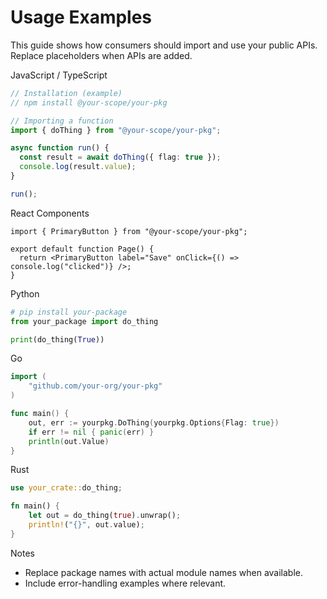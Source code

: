 # Usage Examples

This guide shows how consumers should import and use your public APIs. Replace placeholders when APIs are added.

JavaScript / TypeScript
```ts
// Installation (example)
// npm install @your-scope/your-pkg

// Importing a function
import { doThing } from "@your-scope/your-pkg";

async function run() {
  const result = await doThing({ flag: true });
  console.log(result.value);
}

run();
```

React Components
```tsx
import { PrimaryButton } from "@your-scope/your-pkg";

export default function Page() {
  return <PrimaryButton label="Save" onClick={() => console.log("clicked")} />;
}
```

Python
```python
# pip install your-package
from your_package import do_thing

print(do_thing(True))
```

Go
```go
import (
    "github.com/your-org/your-pkg"
)

func main() {
    out, err := yourpkg.DoThing(yourpkg.Options{Flag: true})
    if err != nil { panic(err) }
    println(out.Value)
}
```

Rust
```rust
use your_crate::do_thing;

fn main() {
    let out = do_thing(true).unwrap();
    println!("{}", out.value);
}
```

Notes
- Replace package names with actual module names when available.
- Include error-handling examples where relevant.